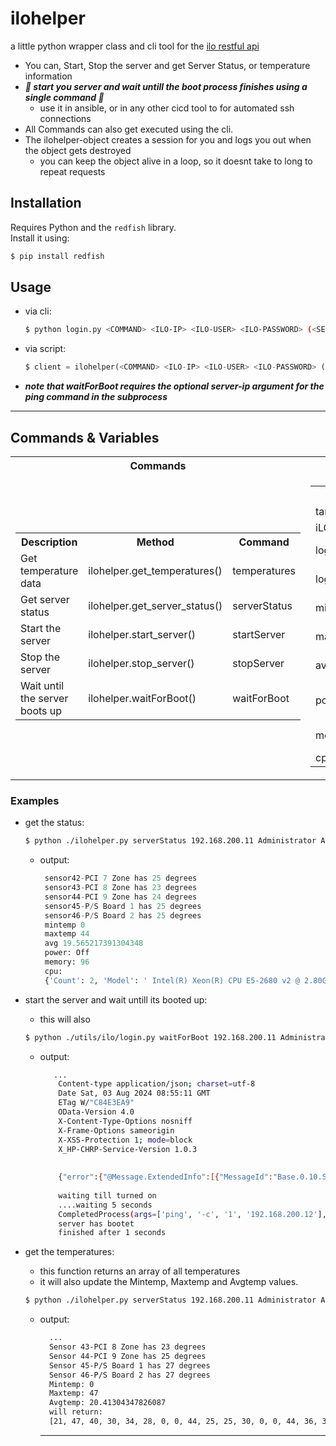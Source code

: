 # ilohelper
a little python wrapper class and cli tool for the [ilo restful api](https://hewlettpackard.github.io/python-ilorest-library/index.html)
- You can, Start, Stop the server and get Server Status, or temperature information
- ***🚀 start you server and wait untill the boot process finishes using a single command 🚀***
  - use it in ansible, or in any other cicd tool to for automated ssh connections
- All Commands can also get executed using the cli.
- The ilohelper-object creates a session for you and logs you out when the object gets destroyed
  - you can keep the object alive in a loop, so it doesnt take to long to repeat requests
    
## Installation

Requires Python and the `redfish` library. <br>Install it using:
  ```bash
  $ pip install redfish
  ```


## Usage

- via cli:
  ```bash
  $ python login.py <COMMAND> <ILO-IP> <ILO-USER> <ILO-PASSWORD> (<SERVER-IP>)
  ```
- via script:
  ```python
  $ client = ilohelper(<COMMAND> <ILO-IP> <ILO-USER> <ILO-PASSWORD> (<SERVER-IP>)
  ```
- ***note that waitForBoot requires the optional server-ip argument for the ping command in the subprocess***
--- 


## Commands & Variables



<table>
    <tr>
        <th>Commands</th>
        <th>ilohelper Class Variables</th>
    </tr>
    <tr>
        <td>
            <table>
                <tr>
                    <th>Description</th>
                    <th>Method</th>
                    <th>Command</th>
                </tr>
                <tr>
                    <td>Get temperature data</td>
                    <td>ilohelper.get_temperatures()</td>
                    <td>temperatures</td>
                </tr>
                <tr>
                    <td>Get server status</td>
                    <td>ilohelper.get_server_status()</td>
                    <td>serverStatus</td>
                </tr>
                <tr>
                    <td>Start the server</td>
                    <td>ilohelper.start_server()</td>
                    <td>startServer</td>
                </tr>
                <tr>
                    <td>Stop the server</td>
                    <td>ilohelper.stop_server()</td>
                    <td>stopServer</td>
                </tr>
                <tr>
                    <td>Wait until the server boots up</td>
                    <td>ilohelper.waitForBoot()</td>
                    <td>waitForBoot</td>
                </tr>
            </table>
        </td>
        <td>
            <table>
                <tr>
                    <th>Variable</th>
                    <th>Description</th>
                    <th>Type</th>
                </tr>
                <tr>
                    <td>target_ip</td>
                    <td>server ip</td>
                    <td>str</td>
                </tr>
                <tr>
                    <td>iLO_host</td>
                    <td>ilo ip</td>
                    <td>str</td>
                </tr>
                <tr>
                    <td>login_account</td>
                    <td>ilo user account</td>
                    <td>str</td>
                </tr>
                <tr>
                    <td>login_password</td>
                    <td>ilo user password</td>
                    <td>str</td>
                </tr>
                <tr>
                    <td>mintemp</td>
                    <td>lowest temperature</td>
                    <td>int</td>
                </tr>
                <tr>
                    <td>maxtemp</td>
                    <td>highest temperature</td>
                    <td>int</td>
                </tr>
                <tr>
                    <td>avgtemp</td>
                    <td>average temperature</td>
                    <td>float</td>
                </tr>
                <tr>
                    <td>power_state</td>
                    <td>server power status</td>
                    <td>bool</td>
                </tr>
                <tr>
                    <td>memory</td>
                    <td>memory in GB</td>
                    <td>int</td>
                </tr>
                <tr>
                    <td>cpu</td>
                    <td>cpu object</td>
                    <td>dict</td>
                </tr>
            </table>
        </td>
    </tr>
</table>



### Examples

- get the status:
  ```bash
  $ python ./ilohelper.py serverStatus 192.168.200.11 Administrator AGSBTGWW 
  ```

  - output:
     ```python
      sensor42-PCI 7 Zone has 25 degrees
      sensor43-PCI 8 Zone has 23 degrees
      sensor44-PCI 9 Zone has 24 degrees
      sensor45-P/S Board 1 has 25 degrees
      sensor46-P/S Board 2 has 25 degrees
      mintemp 0
      maxtemp 44
      avg 19.565217391304348
      power: Off
      memory: 96
      cpu: 
      {'Count': 2, 'Model': ' Intel(R) Xeon(R) CPU E5-2680 v2 @ 2.80GHz      ', 'Status': {'HealthRollup': 'OK'}}
    ```
- start the server and wait untill its booted up:
  - this will also 
  ```bash
  $ python ./utils/ilo/login.py waitForBoot 192.168.200.11 Administrator AGSBTGWW 192.168.200.12
  ```
  - output:
    ```bash
       ...
        Content-type application/json; charset=utf-8
        Date Sat, 03 Aug 2024 08:55:11 GMT
        ETag W/"C84E3EA9"
        OData-Version 4.0
        X-Content-Type-Options nosniff
        X-Frame-Options sameorigin
        X-XSS-Protection 1; mode=block
        X_HP-CHRP-Service-Version 1.0.3
        
        
        {"error":{"@Message.ExtendedInfo":[{"MessageId":"Base.0.10.Success"}],"code":"iLO.0.10.ExtendedInfo","message":"See @Message.ExtendedInfo for more information."}}
        
        waiting till turned on
        ....waiting 5 seconds
        CompletedProcess(args=['ping', '-c', '1', '192.168.200.12'], returncode=1, stdout='PING 192.168.200.12 (192.168.200.12) 56(84) bytes of data.\n\n--- 192.168.200.12 ping statistics ---\n1 Pakete übertragen, 0 empfangen, 100% packet loss, time 0ms\n\n')
        server has bootet
        finished after 1 seconds
     ```
- get the temperatures:
  - this function returns an array of all temperatures
  - it will also update the Mintemp, Maxtemp and Avgtemp values.
  ```bash
  $ python ./ilohelper.py serverStatus 192.168.200.11 Administrator AGSBTGWW  
  ```
  - output:
    ```bash
      ...
      Sensor 43-PCI 8 Zone has 23 degrees
      Sensor 44-PCI 9 Zone has 25 degrees
      Sensor 45-P/S Board 1 has 27 degrees
      Sensor 46-P/S Board 2 has 27 degrees
      Mintemp: 0
      Maxtemp: 47
      Avgtemp: 20.41304347826087
      will return: 
      [21, 47, 40, 30, 34, 28, 0, 0, 44, 25, 25, 30, 0, 0, 44, 36, 33, 24, 30, 34, 31, 30, 0, 40, 23, 0, 0, 0, 0, 0, 0, 0, 0, 0, 0, 26, 26, 27, 28, 28, 27, 26, 23, 25, 27, 27]
    ``` 
    ---

